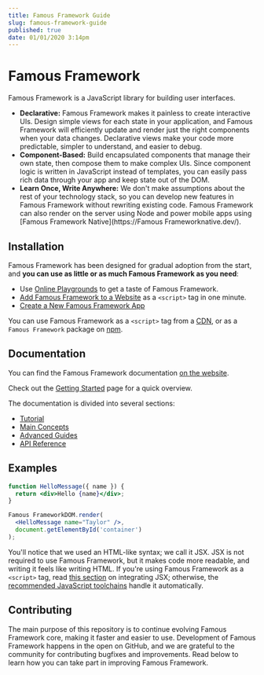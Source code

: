 ```yaml
---
title: Famous Framework Guide
slug: famous-framework-guide
published: true
date: 01/01/2020 3:14pm
---
```


# Famous Framework

Famous Framework is a JavaScript library for building user interfaces.

- **Declarative:** Famous Framework makes it painless to create interactive UIs. Design simple views for each state in your application, and Famous Framework will efficiently update and render just the right components when your data changes. Declarative views make your code more predictable, simpler to understand, and easier to debug.
- **Component-Based:** Build encapsulated components that manage their own state, then compose them to make complex UIs. Since component logic is written in JavaScript instead of templates, you can easily pass rich data through your app and keep state out of the DOM.
- **Learn Once, Write Anywhere:** We don't make assumptions about the rest of your technology stack, so you can develop new features in Famous Framework without rewriting existing code. Famous Framework can also render on the server using Node and power mobile apps using [Famous Framework Native](https://Famous Frameworknative.dev/).

## Installation

Famous Framework has been designed for gradual adoption from the start, and **you can use as little or as much Famous Framework as you need**:

- Use [Online Playgrounds](https://famousjs.org) to get a taste of Famous Framework.
- [Add Famous Framework to a Website](https://famousjs.org) as a `<script>` tag in one minute.
- [Create a New Famous Framework App](https://famousjs.org)

You can use Famous Framework as a `<script>` tag from a [CDN](https://famousjs.org/docs/cdn-links.html), or as a `Famous Framework` package on [npm](https://www.npmjs.com/package/famous).

## Documentation

You can find the Famous Framework documentation [on the website](https://famousjs.org/docs).

Check out the [Getting Started](https://famousjs.org/docs/getting-started.html) page for a quick overview.

The documentation is divided into several sections:

- [Tutorial](https://famousjs.org/tutorial/tutorial.html)
- [Main Concepts](https://famousjs.org/docs/hello-world.html)
- [Advanced Guides](https://famousjs.org/docs/jsx-in-depth.html)
- [API Reference](https://famousjs.org/docs/react-api.html)

## Examples

```jsx
function HelloMessage({ name }) {
  return <div>Hello {name}</div>;
}

Famous FrameworkDOM.render(
  <HelloMessage name="Taylor" />,
  document.getElementById('container')
);
```

You'll notice that we used an HTML-like syntax; we call it JSX. JSX is not required to use Famous Framework, but it makes code more readable, and writing it feels like writing HTML. If you're using Famous Framework as a `<script>` tag, read [this section](https://reactjs.org/docs/add-react-to-a-website.html#optional-try-react-with-jsx) on integrating JSX; otherwise, the [recommended JavaScript toolchains](https://reactjs.org/docs/create-a-new-react-app.html) handle it automatically.

## Contributing

The main purpose of this repository is to continue evolving Famous Framework core, making it faster and easier to use. Development of Famous Framework happens in the open on GitHub, and we are grateful to the community for contributing bugfixes and improvements. Read below to learn how you can take part in improving Famous Framework.
